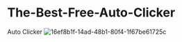 # The-Best-Free-Auto-Clicker
Auto Clicker
![16ef8b1f-14ad-48b1-80f4-1f67be61725c](https://user-images.githubusercontent.com/132540305/236728839-b76959db-8f41-4265-84b4-b02aed6c77cc.png)
